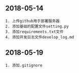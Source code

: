 ## 2018-05-14
    1. 上传github用于部署服务器
    2. 添加基础的配置文件setting.py
    3. 添加requirements.txt文件
    4. 添加开发日志文件develop_log.md

## 2018-05-19
    1. 添加.gitignore
